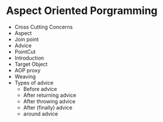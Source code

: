 # Aspect Oriented Porgramming

- Cross Cutting Concerns
- Aspect
- Join point
- Advice
- PointCut
- Introduction
- Target Object
- AOP proxy
- Weaving
- Types of advice
  - Before advice
  - After returning advice
  - After throwing advice
  - After (finally) advice
  - around advice